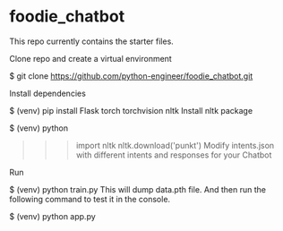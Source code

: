 # foodie_chatbot

This repo currently contains the starter files.

Clone repo and create a virtual environment

$ git clone https://github.com/python-engineer/foodie_chatbot.git

Install dependencies

$ (venv) pip install Flask torch torchvision nltk
Install nltk package

$ (venv) python
>>> import nltk
>>> nltk.download('punkt')
Modify intents.json with different intents and responses for your Chatbot

Run

$ (venv) python train.py
This will dump data.pth file. And then run the following command to test it in the console.

$ (venv) python app.py
